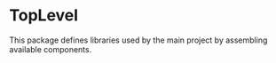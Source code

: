 # TopLevel

This package defines libraries used by the main project by assembling available components.
